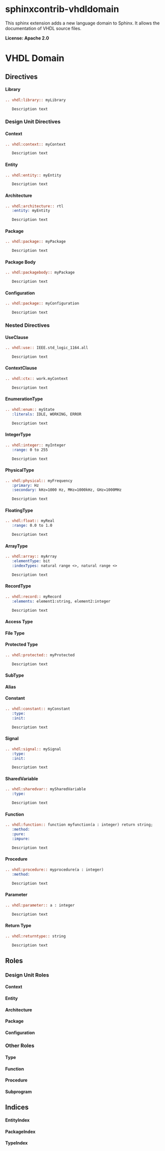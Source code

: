 # sphinxcontrib-vhdldomain

This sphinx extension adds a new language domain to Sphinx. It allows the documentation of VHDL source files.




**License: Apache 2.0**


# VHDL Domain

## Directives

#### Library

```rst
.. vhdl:library:: myLibrary

   Description text
```

### Design Unit Directives


#### Context

```rst
.. vhdl:context:: myContext

   Description text
```

#### Entity

```rst
.. vhdl:entity:: myEntity

   Description text
```


#### Architecture

```rst
.. vhdl:architecture:: rtl
   :entity: myEntity

   Description text
```


#### Package

```rst
.. vhdl:package:: myPackage

   Description text
```


#### Package Body

```rst
.. vhdl:packagebody:: myPackage

   Description text
```


#### Configuration

```rst
.. vhdl:package:: myConfiguration

   Description text
```


### Nested Directives

#### UseClause

```rst
.. vhdl:use:: IEEE.std_logic_1164.all

   Description text
```


#### ContextClause

```rst
.. vhdl:ctx:: work.myContext

   Description text
```


#### EnumerationType

```rst
.. vhdl:enum:: myState
   :literals: IDLE, WORKING, ERROR

   Description text
```


#### IntegerType

```rst
.. vhdl:integer:: myInteger
   :range: 0 to 255

   Description text
```


#### PhysicalType

```rst
.. vhdl:physical:: myFrequency
   :primary: Hz
   :secondary: kHz=1000 Hz, MHz=1000kHz, GHz=1000MHz

   Description text
```


#### FloatingType

```rst
.. vhdl:float:: myReal
   :range: 0.0 to 1.0

   Description text
```


#### ArrayType

```rst
.. vhdl:array:: myArray
   :elementType: bit
   :indexTypes: natural range <>, natural range <>

   Description text
```

#### RecordType

```rst
.. vhdl:record:: myRecord
   :elements: element1:string, element2:integer

   Description text
```

#### Access Type


#### File Type


#### Protected Type

```rst
.. vhdl:protected:: myProtected

   Description text
```

#### SubType


#### Alias


#### Constant

```rst
.. vhdl:constant:: myConstant
   :type:
   :init:

   Description text
```

#### Signal

```rst
.. vhdl:signal:: mySignal
   :type:
   :init:

   Description text
```

#### SharedVariable

```rst
.. vhdl:sharedvar:: mySharedVariable
   :type:

   Description text
```

#### Function

```rst
.. vhdl:function:: function myfunction(a : integer) return string;
   :method:
   :pure:
   :impure:

   Description text
```

#### Procedure

```rst
.. vhdl:procedure:: myprocedure(a : integer)
   :method:

   Description text
```

#### Parameter

```rst
.. vhdl:parameter:: a : integer

   Description text
```

#### Return Type

```rst
.. vhdl:returntype:: string

   Description text
```

## Roles

### Design Unit Roles

#### Context

#### Entity

#### Architecture

#### Package

#### Configuration

### Other Roles

#### Type

#### Function

#### Procedure

#### Subprogram

## Indices

#### EntityIndex

#### PackageIndex

#### TypeIndex
